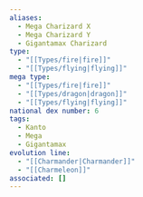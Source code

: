 ```yaml
---
aliases:
  - Mega Charizard X
  - Mega Charizard Y
  - Gigantamax Charizard
type:
  - "[[Types/fire|fire]]"
  - "[[Types/flying|flying]]"
mega type:
  - "[[Types/fire|fire]]"
  - "[[Types/dragon|dragon]]"
  - "[[Types/flying|flying]]"
national dex number: 6
tags:
  - Kanto
  - Mega
  - Gigantamax
evolution line:
  - "[[Charmander|Charmander]]"
  - "[[Charmeleon]]"
associated: []
---
```

